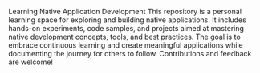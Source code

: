 Learning Native Application Development
This repository is a personal learning space for exploring and building native applications. It includes hands-on experiments, code samples, and projects aimed at mastering native development concepts, tools, and best practices. The goal is to embrace continuous learning and create meaningful applications while documenting the journey for others to follow. Contributions and feedback are welcome!